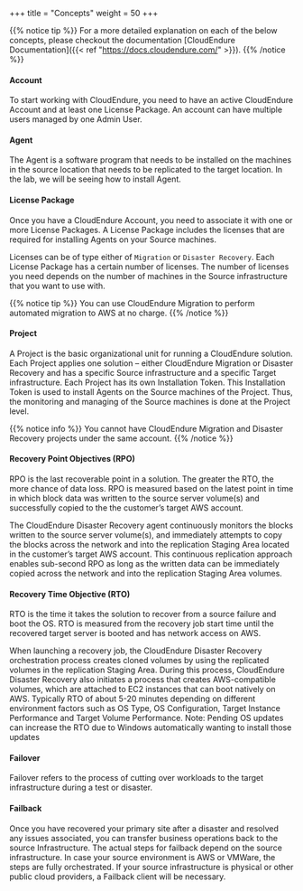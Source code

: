+++
title = "Concepts"
weight = 50
+++

{{% notice tip %}}
For a more detailed explanation on each of the below concepts, please checkout the documentation [CloudEndure Documentation]({{< ref "https://docs.cloudendure.com/" >}}).
{{% /notice %}}

#### Account

To start working with CloudEndure, you need to have an active CloudEndure Account and at least one License Package. An account can have multiple users managed by one Admin User.

#### Agent

The Agent is a software program that needs to be installed on the machines in the source location that needs to be replicated to the target location. In the lab, we will be seeing how to install Agent. 

#### License Package

Once you have a CloudEndure Account, you need to associate it with one or more License Packages. A License Package includes the licenses that are required for installing Agents on your Source machines. 

Licenses can be of type either of `Migration` or `Disaster Recovery`. Each License Package has a certain number of licenses. The number of licenses you need depends on the number of machines in the Source infrastructure that you want to use with. 

{{% notice tip %}}
You can use CloudEndure Migration to perform automated migration to AWS at no charge.
{{% /notice %}}



#### Project

A Project is the basic organizational unit for running a CloudEndure solution. Each Project applies one solution – either CloudEndure Migration or Disaster Recovery and has a specific Source infrastructure and a specific Target infrastructure. Each Project has its own Installation Token. This Installation Token is used to install Agents on the Source machines of the Project. Thus, the monitoring and managing of the Source machines is done at the Project level.

{{% notice info %}}
You cannot have CloudEndure Migration and Disaster Recovery projects under the same account.
 {{% /notice %}}

#### Recovery Point Objectives (RPO)

RPO is the last recoverable point in a solution. The greater the RTO, the more chance of data loss. RPO is measured based on the latest point in time in which block data was written to the source server volume(s) and successfully copied to the the customer’s target AWS account.

The CloudEndure Disaster Recovery agent continuously monitors the blocks written to the source server volume(s), and immediately attempts to copy the blocks across the network and into the replication Staging Area located in the customer’s target AWS account. This continuous replication approach enables sub-second RPO as long as the written data can be immediately copied across the network and into the replication Staging Area volumes.

#### Recovery Time Objective (RTO)

RTO is the time it takes the solution to recover from a source failure and boot the OS. RTO is measured from the recovery job start time until the recovered target server is booted and has network access on AWS.

When launching a recovery job, the CloudEndure Disaster Recovery orchestration process creates cloned volumes by using the replicated volumes in the replication Staging Area. During this process, CloudEndure Disaster Recovery also initiates a process that creates AWS-compatible volumes, which are attached to EC2 instances that can boot natively on AWS. Typically RTO of about 5-20 minutes depending on different environment factors such as OS Type, OS Configuration, Target Instance Performance and Target Volume Performance. Note: Pending OS updates can increase the RTO due to Windows automatically wanting to install those updates

#### Failover

Failover refers to the process of cutting over workloads to the target infrastructure during a test or disaster.

#### Failback

Once you have recovered your primary site after a disaster and resolved any issues associated, you can transfer business operations back to the source Infrastructure. The actual steps for failback depend on the source infrastructure. In case your source environment is AWS or VMWare, the steps are fully orchestrated. If your source infrastructure is physical or other public cloud providers, a Failback client will be necessary.